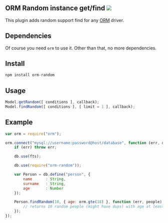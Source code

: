 ## ORM Random instance get/find [![](https://badge.fury.io/js/orm-random.png)](https://npmjs.org/package/orm-random)

This plugin adds random support find for any [ORM](http://dresende.github.io/node-orm2) driver.

## Dependencies

Of course you need `orm` to use it. Other than that, no more dependencies.

## Install

```sh
npm install orm-random
```

## Usage

```js
Model.getRandom([ conditions ], callback);
Model.findRandom([ conditions ], [ limit = 1 ], callback);
```

## Example

```js
var orm = require("orm");

orm.connect("mysql://username:password@host/database", function (err, db) {
    if (err) throw err;

    db.use(fts);

    db.use(require("orm-random"));

    var Person = db.define("person", {
        name      : String,
        surname   : String,
        age       : Number
    });

    Person.findRandom(10, { age: orm.gte(18) }, function (err, people) {
        // returns 10 random people (might have dups) with age at least 18
    });
});
```
